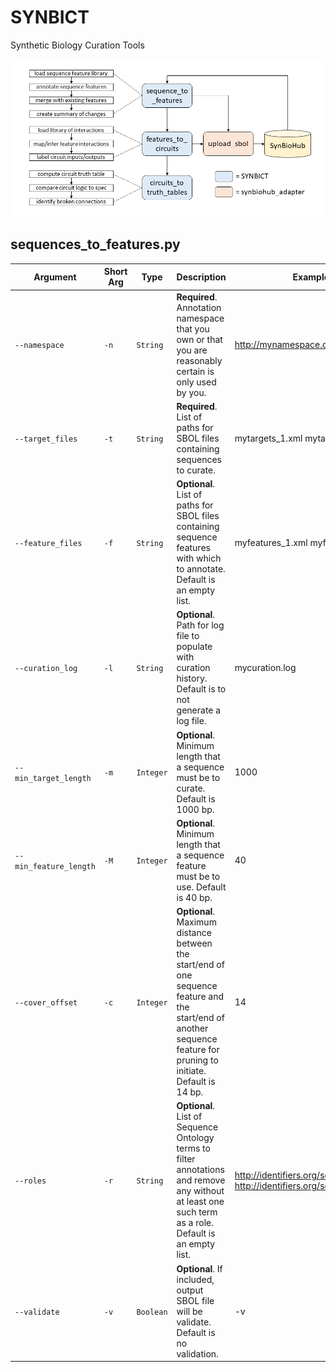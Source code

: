 # SYNBICT
Synthetic Biology Curation Tools

![SYNBICT architecture diagram](synbict_architecture_diagram.png)

## sequences_to_features.py

Argument | Short Arg | Type | Description | Example
--- | --- | --- | --- | ---
`--namespace` | `-n` | `String` | **Required**. Annotation namespace that you own or that you are reasonably certain is only used by you. | http://mynamespace.org
`--target_files` | `-t` | `String` | **Required**. List of paths for SBOL files containing sequences to curate. | mytargets_1.xml mytargetfile_2.xml
`--feature_files` | `-f` | `String` | **Optional**. List of paths for SBOL files containing sequence features with which to annotate. Default is an empty list. | myfeatures_1.xml myfeatures2.xml
`--curation_log` | `-l` | `String` | **Optional**. Path for log file to populate with curation history. Default is to not generate a log file. | mycuration.log
`--min_target_length` | `-m` | `Integer` | **Optional**. Minimum length that a sequence must be to curate. Default is 1000 bp. | 1000
`--min_feature_length` | `-M` | `Integer` | **Optional**. Minimum length that a sequence feature must be to use. Default is 40 bp. | 40
`--cover_offset` | `-c` | `Integer` | **Optional**. Maximum distance between the start/end of one sequence feature and the start/end of another sequence feature for pruning to initiate. Default is 14 bp. | 14
`--roles` | `-r` | `String` | **Optional**. List of Sequence Ontology terms to filter annotations and remove any without at least one such term as a role. Default is an empty list. | http://identifiers.org/so/SO:0000167 http://identifiers.org/so/SO:0000316
`--validate` | `-v` | `Boolean` | **Optional**. If included, output SBOL file will be validate. Default is no validation. | -v
